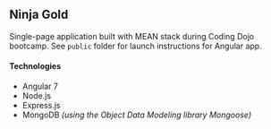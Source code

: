 ## Ninja Gold

Single-page application built with MEAN stack during Coding Dojo bootcamp. See `public` folder for launch instructions for Angular app.

#### Technologies 

- Angular 7
- Node.js
- Express.js
- MongoDB *(using the Object Data Modeling library Mongoose)*
